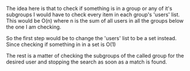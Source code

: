 The idea here is that to check if something is in a group or any of it's subgroups I would have to check every item in each group's 'users' list.
This would be O(n) where n is the sum of all users in all the groups below the one I am checking.

So the first step would be to change the 'users' list to be a set instead. Since checking if something in in a set is O(1)

The rest is a matter of checking the subgroups of the called group for the desired user and stopping the search as soon as a match is found.
